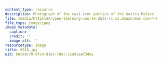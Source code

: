 ```yaml
---
content_type: resource
description: Photograph of the cast-iron portico of the Gazira Palace.
file: /media/https%3A/open-learning-course-data-rc.s3.amazonaws.com/4-615-the-architecture-of-cairo-spring-2002/b8c69c706fc4d19c7ddcc1e92aaf346a_0018.jpg
file_type: image/jpeg
image_metadata:
  caption: ''
  credit: ''
  image-alt: ''
resourcetype: Image
title: 0018.jpg
uid: b8c69c70-6fc4-d19c-7ddc-c1e92aaf346a
---
```

